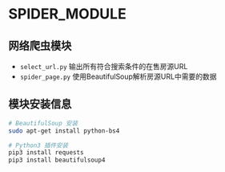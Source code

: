 # SPIDER_MODULE

## 网络爬虫模块
- `select_url.py` 输出所有符合搜索条件的在售房源URL
- `spider_page.py` 使用BeautifulSoup解析房源URL中需要的数据

## 模块安装信息
```sh
# BeautifulSoup 安装
sudo apt-get install python-bs4

# Python3 插件安装
pip3 install requests
pip3 install beautifulsoup4
```